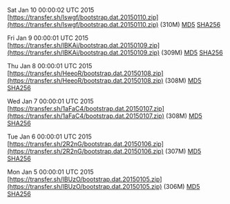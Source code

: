 Sat Jan 10 00:00:02 UTC 2015 [https://transfer.sh/Iswgf/bootstrap.dat.20150110.zip](https://transfer.sh/Iswgf/bootstrap.dat.20150110.zip) (310M) [MD5](https://transfer.sh/wfH3m/md5.txt) [SHA256](https://transfer.sh/dOY68/sha256.txt)

Fri Jan  9 00:00:01 UTC 2015 [https://transfer.sh/IBKAi/bootstrap.dat.20150109.zip](https://transfer.sh/IBKAi/bootstrap.dat.20150109.zip) (309M) [MD5](https://transfer.sh/AjPYK/md5.txt) [SHA256](https://transfer.sh/199nw1/sha256.txt)

Thu Jan  8 00:00:01 UTC 2015 [https://transfer.sh/HeeoR/bootstrap.dat.20150108.zip](https://transfer.sh/HeeoR/bootstrap.dat.20150108.zip) (308M) [MD5](https://transfer.sh/MPTTy/md5.txt) [SHA256](https://transfer.sh/I4R4H/sha256.txt)

Wed Jan  7 00:00:01 UTC 2015 [https://transfer.sh/1aFaC4/bootstrap.dat.20150107.zip](https://transfer.sh/1aFaC4/bootstrap.dat.20150107.zip) (308M) [MD5](https://transfer.sh/mbhjK/md5.txt) [SHA256](https://transfer.sh/1XXNc/sha256.txt)

Tue Jan  6 00:00:01 UTC 2015 [https://transfer.sh/2R2nG/bootstrap.dat.20150106.zip](https://transfer.sh/2R2nG/bootstrap.dat.20150106.zip) (307M) [MD5](https://transfer.sh/MSCmO/md5.txt) [SHA256](https://transfer.sh/1e83fy/sha256.txt)

Mon Jan  5 00:00:01 UTC 2015 [https://transfer.sh/IBUzO/bootstrap.dat.20150105.zip](https://transfer.sh/IBUzO/bootstrap.dat.20150105.zip) (306M) [MD5](https://transfer.sh/UZVYT/md5.txt) [SHA256](https://transfer.sh/1gg3Kj/sha256.txt)
